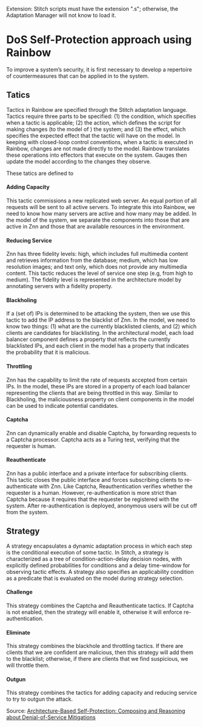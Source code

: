 Extension:  Stitch scripts must have the extension ".s"; otherwise, the
Adaptation Manager will not know to load it.

# DoS Self-Protection approach using Rainbow

To improve a system’s security, it is first necessary to develop a repertoire of countermeasures that can be applied in to the system.

## Tatics

Tactics in Rainbow are specified through the Stitch adaptation
language. Tactics require three parts to be specified: (1) the
condition, which specifies when a tactic is applicable; (2) the action,
which defines the script for making changes (to the model of
) the system; and (3) the effect, which specifies the expected effect
that the tactic will have on the model. In keeping with closed-loop
control conventions, when a tactic is executed in Rainbow, changes
are not made directly to the model. Rainbow translates these operations
into effectors that execute on the system. Gauges then update
the model according to the changes they observe.

These tatics are defined to 

#### Adding Capacity

This tactic commissions a new replicated web
server. An equal portion of all requests will be sent to all active
servers. To integrate this into Rainbow, we need to know how many
servers are active and how many may be added. In the model of the
system, we separate the components into those that are active in
Znn and those that are available resources in the environment.

#### Reducing Service

Znn has three fidelity levels: high, which includes
full multimedia content and retrieves information from the
database; medium, which has low resolution images; and text only,
which does not provide any multimedia content. This tactic reduces
the level of service one step (e.g, from high to medium). The
fidelity level is represented in the architecture model by annotating
servers with a fidelity property.

#### Blackholing

If a (set of) IPs is determined to be attacking the system,
then we use this tactic to add the IP address to the blacklist of
Znn. In the model, we need to know two things: (1) what are the
currently blacklisted clients, and (2) which clients are candidates
for blacklisting. In the architectural model, each load balancer
component defines a property that reflects the currently blacklisted
IPs, and each client in the model has a property that indicates the
probability that it is malicious.

#### Throttling

Znn has the capability to limit the rate of requests accepted
from certain IPs. In the model, these IPs are stored in a
property of each load balancer representing the clients that are being
throttled in this way. Similar to Blackholing, the maliciousness
property on client components in the model can be used to indicate
potential candidates.

#### Captcha 

Znn can dynamically enable and disable Captcha, by forwarding
requests to a Captcha processor. Captcha acts as a Turing
test, verifying that the requester is human.

#### Reauthenticate

Znn has a public interface and a private interface
for subscribing clients. This tactic closes the public interface
and forces subscribing clients to re-authenticate with Znn. Like
Captcha, Reauthentication verifies whether the requester is a human.
However, re-authentication is more strict than Captcha because
it requires that the requester be registered with the system.
After re-authentication is deployed, anonymous users will be cut
off from the system.


## Strategy

A strategy encapsulates a dynamic adaptation process in which
each step is the conditional execution of some tactic. In Stitch, a
strategy is characterized as a tree of condition-action-delay decision
nodes, with explicitly defined probabilities for conditions and
a delay time-window for observing tactic effects. A strategy also
specifies an applicability condition as a predicate that is evaluated
on the model during strategy selection.

#### Challenge 

This strategy combines the Captcha and Reauthenticate
tactics. If Captcha is not enabled, then the strategy will enable it,
otherwise it will enforce re-authentication.

#### Eliminate

This strategy combines the blackhole and throttling tactics.
If there are clients that we are confident are malicious, then
this strategy will add them to the blacklist; otherwise, if there are
clients that we find suspicious, we will throttle them.

#### Outgun

This strategy combines the tactics for adding capacity and
reducing service to try to outgun the attack.

Source: [Architecture-Based Self-Protection: Composing and
Reasoning about Denial-of-Service Mitigations](http://www.cs.cmu.edu/~jcmoreno/files/hotsos14.pdf)
